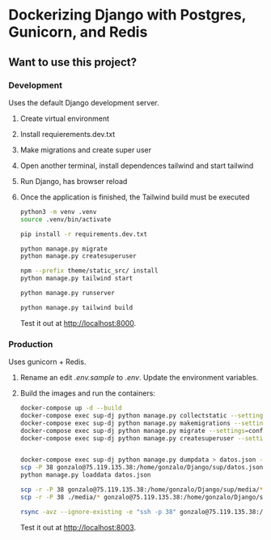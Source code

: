 # Dockerizing Django with Postgres, Gunicorn, and Redis

## Want to use this project?

### Development

Uses the default Django development server.

1. Create virtual environment
2. Install requierements.dev.txt
3. Make migrations and create super user
4. Open another terminal, install dependences tailwind and start tailwind
5. Run Django, has browser reload
6. Once the application is finished, the Tailwind build must be executed

    ```sh
    python3 -m venv .venv
    source .venv/bin/activate

    pip install -r requirements.dev.txt

    python manage.py migrate
    python manage.py createsuperuser

    npm --prefix theme/static_src/ install
    python manage.py tailwind start

    python manage.py runserver

    python manage.py tailwind build

    ```

    Test it out at [http://localhost:8000](http://localhost:8000).

### Production

Uses gunicorn + Redis.

1. Rename an edit *.env.sample* to *.env*. Update the environment variables.
2. Build the images and run the containers:

    ```sh
    docker-compose up -d --build
    docker-compose exec sup-dj python manage.py collectstatic --settings=config.prod
    docker-compose exec sup-dj python manage.py makemigrations --settings=config.prod
    docker-compose exec sup-dj python manage.py migrate --settings=config.prod
    docker-compose exec sup-dj python manage.py createsuperuser --settings=config.prod


    docker-compose exec sup-dj python manage.py dumpdata > datos.json --indent=2
    scp -P 38 gonzalo@75.119.135.38:/home/gonzalo/Django/sup/datos.json .
    python manage.py loaddata datos.json

    scp -r -P 38 gonzalo@75.119.135.38:/home/gonzalo/Django/sup/media/* ./media/
    scp -r -P 38 ./media/* gonzalo@75.119.135.38:/home/gonzalo/Django/sup/media/

    rsync -avz --ignore-existing -e "ssh -p 38" gonzalo@75.119.135.38:/home/gonzalo/Django/sup/media/ ./media/


    ```

    Test it out at [http://localhost:8003](http://localhost:8003).
